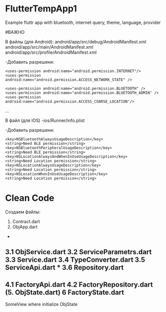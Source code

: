 # FlutterTempApp1
Example fluttr app with bluetooth, internet query, theme, language, provider

#ВАЖНО

В файлы (для Android):
android/app/src/debug/AndroidManifest.xml
android/app/src/main/AndroidManifest.xml
android/app/src/profile/AndroidManifest.xml

-Добавить разрешени:

<manifest xmlns:android="http://schemas.android.com/apk/res/android"
    package="com.example.smart_chess_board">

    <uses-permission android:name="android.permission.INTERNET"/>
    <uses-permission android:name="android.permission.ACCESS_NETWORK_STATE" />

	<uses-permission android:name="android.permission.BLUETOOTH" />  
	<uses-permission android:name="android.permission.BLUETOOTH_ADMIN" />  
	<uses-permission android:name="android.permission.ACCESS_COARSE_LOCATION"/>
  
  ...
  
В файл (для IOS)
-ios/Runner/info.plist

-Добавить разрешени:

<?xml version="1.0" encoding="UTF-8"?>
<!DOCTYPE plist PUBLIC "-//Apple//DTD PLIST 1.0//EN" "http://www.apple.com/DTDs/PropertyList-1.0.dtd">
<plist version="1.0">
<dict>

	<key>NSBluetoothAlwaysUsageDescription</key>  
	<string>Need BLE permission</string>  
	<key>NSBluetoothPeripheralUsageDescription</key>  
	<string>Need BLE permission</string>  
	<key>NSLocationAlwaysAndWhenInUseUsageDescription</key>  
	<string>Need Location permission</string>  
	<key>NSLocationAlwaysUsageDescription</key>  
	<string>Need Location permission</string>  
	<key>NSLocationWhenInUseUsageDescription</key>  
	<string>Need Location permission</string>
  
  
# Clean Code

Создаем файлы:

1. Contract.dart
2. ObjApp.dart
-
3.1 ObjService.dart
3.2 ServiceParametrs.dart
3.3 Service.dart
3.4 TypeConverter.dart
3.5 ServiceApi.dart
*
3.6 Repository.dart
-
4.1 FactoryApi.dart
4.2 FactoryRepository.dart
(5. ObjState.dart)
6 FactoryState.dart
-
SomeView where initialize ObjState
